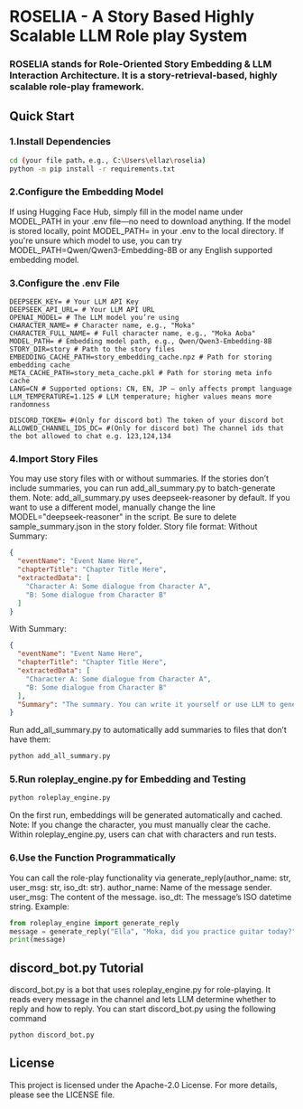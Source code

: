 # ROSELIA - A Story Based Highly Scalable LLM Role play System
### ROSELIA stands for Role-Oriented Story Embedding &amp; LLM Interaction Architecture. It is a story-retrieval-based, highly scalable role-play framework.
## Quick Start

### 1.Install Dependencies
```bash
cd (your file path，e.g., C:\Users\ellaz\roselia)
python -m pip install -r requirements.txt
```
### 2.Configure the Embedding Model
If using Hugging Face Hub, simply fill in the model name under MODEL_PATH in your .env file—no need to download anything.
If the model is stored locally, point MODEL_PATH= in your .env to the local directory.
If you're unsure which model to use, you can try MODEL_PATH=Qwen/Qwen3-Embedding-8B or any English supported embedding model. 

### 3.Configure the .env File
```
DEEPSEEK_KEY= # Your LLM API Key
DEEPSEEK_API_URL= # Your LLM API URL
OPENAI_MODEL= # The LLM model you’re using
CHARACTER_NAME= # Character name, e.g., "Moka"
CHARACTER_FULL_NAME= # Full character name, e.g., "Moka Aoba"
MODEL_PATH= # Embedding model path, e.g., Qwen/Qwen3-Embedding-8B
STORY_DIR=story # Path to the story files
EMBEDDING_CACHE_PATH=story_embedding_cache.npz # Path for storing embedding cache
META_CACHE_PATH=story_meta_cache.pkl # Path for storing meta info cache
LANG=CN # Supported options: CN, EN, JP — only affects prompt language
LLM_TEMPERATURE=1.125 # LLM temperature; higher values means more randomness

DISCORD_TOKEN= #(Only for discord bot) The token of your discord bot
ALLOWED_CHANNEL_IDS_DC= #(Only for discord bot) The channel ids that the bot allowed to chat e.g. 123,124,134
```

### 4.Import Story Files
You may use story files with or without summaries.
If the stories don’t include summaries, you can run add_all_summary.py to batch-generate them.
Note: add_all_summary.py uses deepseek-reasoner by default. If you want to use a different model, manually change the line MODEL="deepseek-reasoner" in the script.
Be sure to delete sample_summary.json in the story folder.
Story file format:
Without Summary:
```json
{
  "eventName": "Event Name Here",
  "chapterTitle": "Chapter Title Here",
  "extractedData": [
    "Character A: Some dialogue from Character A",
    "B: Some dialogue from Character B"
  ]
}
```
With Summary:
```json
{
  "eventName": "Event Name Here",
  "chapterTitle": "Chapter Title Here",
  "extractedData": [
    "Character A: Some dialogue from Character A",
    "B: Some dialogue from Character B"
  ],
  "Summary": "The summary. You can write it yourself or use LLM to generate it."
}
```
Run add_all_summary.py to automatically add summaries to files that don’t have them:
```bash
python add_all_summary.py
```

### 5.Run roleplay_engine.py for Embedding and Testing
```bash
python roleplay_engine.py
```
On the first run, embeddings will be generated automatically and cached.
Note: If you change the character, you must manually clear the cache.
Within roleplay_engine.py, users can chat with characters and run tests.

### 6.Use the Function Programmatically
You can call the role-play functionality via generate_reply(author_name: str, user_msg: str, iso_dt: str).
author_name: Name of the message sender.
user_msg: The content of the message.
iso_dt: The message’s ISO datetime string.
Example:
```python
from roleplay_engine import generate_reply
message = generate_reply("Ella", "Moka, did you practice guitar today?", "2025-06-16T11:45:14-07:00")
print(message)
```
## discord_bot.py Tutorial

discord_bot.py is a bot that uses roleplay_engine.py for role-playing. It reads every message in the channel and lets LLM determine whether to reply and how to reply.
You can start discord_bot.py using the following command

```python
python discord_bot.py
```

## License
This project is licensed under the Apache-2.0 License. For more details, please see the LICENSE file.
